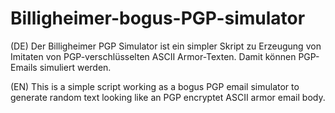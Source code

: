 Billigheimer-bogus-PGP-simulator
================================

(DE) Der Billigheimer PGP Simulator ist ein simpler Skript zu Erzeugung von Imitaten von PGP-verschlüsselten ASCII Armor-Texten.
Damit können PGP-Emails simuliert werden.

(EN) This is a simple script working as a bogus PGP email simulator to generate random text looking like an PGP encryptet ASCII armor email body.

